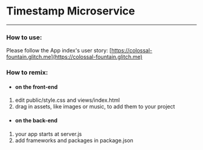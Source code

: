 
# Timestamp Microservice
---

### How to use:

Please follow the App index's user story:
[https://colossal-fountain.glitch.me](https://colossal-fountain.glitch.me)


### How to remix:


* #### on the front-end

1. edit public/style.css and views/index.html
2. drag in assets, like images or music, to add them to your project

* #### on the back-end

1. your app starts at server.js
2. add frameworks and packages in package.json


